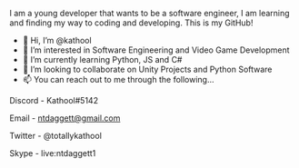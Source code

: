 I am a young developer that wants to be a software engineer, I am learning and finding my way to coding and developing. This is my GitHub!

- 👋 Hi, I’m @kathool
- 👀 I’m interested in Software Engineering and Video Game Development
- 🌱 I’m currently learning Python, JS and C#
- 💞️ I’m looking to collaborate on Unity Projects and Python Software
- 📫 You can reach out to me through the following...

Discord - Kathool#5142

Email - ntdaggett@gmail.com

Twitter - @totallykathool

Skype - live:ntdaggett1
